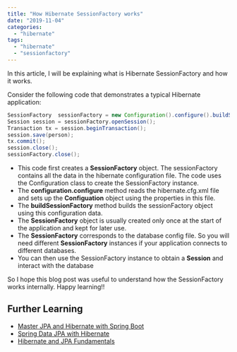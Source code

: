 ```yaml
---
title: "How Hibernate SessionFactory works"
date: "2019-11-04"
categories: 
  - "hibernate"
tags: 
  - "hibernate"
  - "sessionfactory"
---
```


In this article, I will be explaining what is Hibernate SessionFactory and how it works.

Consider the following code that demonstrates a typical Hibernate application:

```java
SessionFactory  sessionFactory = new Configuration().configure().buildSessionFactory();
Session session = sessionFactory.openSession();
Transaction tx = session.beginTransaction();
session.save(person);
tx.commit();
session.close();
sessionFactory.close();
```

- This code first creates a **SessionFactory** object. The sessionFactory contains all the data in the hibernate configuration file. The code uses the Configuration class to create the SessionFactory instance.
- The **configuration.configure** method reads the hibernate.cfg.xml file and sets up the **Configuation** object using the properties in this file.
- The **buildSessionFactory** method builds the sessionFactory object using this configuration data.
- The **SessionFactory** object is usually created only once at the start of the application and kept for later use.
- The **SessionFactory** corresponds to the database config file. So you will need different **SessionFactory** instances if your application connects to different databases.
- You can then use the SessionFactory instance to obtain a **Session** and interact with the database

So I hope this blog post was useful to understand how the SessionFactory works internally. Happy learning!!

## Further Learning

- [Master JPA and Hibernate with Spring Boot](https://click.linksynergy.com/deeplink?id=MnzIZAZNE5Y&mid=39197&murl=https%3A%2F%2Fwww.udemy.com%2Fcourse%2Fhibernate-jpa-tutorial-for-beginners-in-100-steps%2F) 
- [Spring Data JPA with Hibernate](https://click.linksynergy.com/deeplink?id=MnzIZAZNE5Y&mid=39197&murl=https%3A%2F%2Fwww.udemy.com%2Fcourse%2Fspring-data-jpa-using-hibernate%2F) 
- [Hibernate and JPA Fundamentals](https://click.linksynergy.com/deeplink?id=MnzIZAZNE5Y&mid=39197&murl=https%3A%2F%2Fwww.udemy.com%2Fcourse%2Fhibernate-and-java-persistence-api-jpa-fundamentals%2F)
